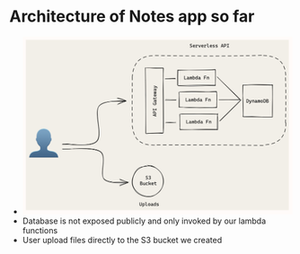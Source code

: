 # Architecture of Notes app so far 

- ![img.png](img.png)
- Database is not exposed publicly and only invoked by our lambda functions
- User upload files directly to the S3 bucket we created


